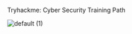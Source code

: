 Tryhackme: Cyber Security Training Path

![default (1)](https://github.com/Forgebreaker/THM_Cyber_Security_Training/assets/112708857/4775c6c0-4a7b-41c2-9ae8-1c3861e6e03f)

